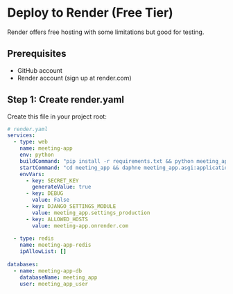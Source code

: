# Deploy to Render (Free Tier)

Render offers free hosting with some limitations but good for testing.

## Prerequisites
- GitHub account
- Render account (sign up at render.com)

## Step 1: Create render.yaml

Create this file in your project root:

```yaml
# render.yaml
services:
  - type: web
    name: meeting-app
    env: python
    buildCommand: "pip install -r requirements.txt && python meeting_app/manage_production.py collectstatic --noinput"
    startCommand: "cd meeting_app && daphne meeting_app.asgi:application --port $PORT --bind 0.0.0.0"
    envVars:
      - key: SECRET_KEY
        generateValue: true
      - key: DEBUG
        value: False
      - key: DJANGO_SETTINGS_MODULE
        value: meeting_app.settings_production
      - key: ALLOWED_HOSTS
        value: meeting-app.onrender.com
    
  - type: redis
    name: meeting-app-redis
    ipAllowList: []
    
databases:
  - name: meeting-app-db
    databaseName: meeting_app
    user: meeting_app_user